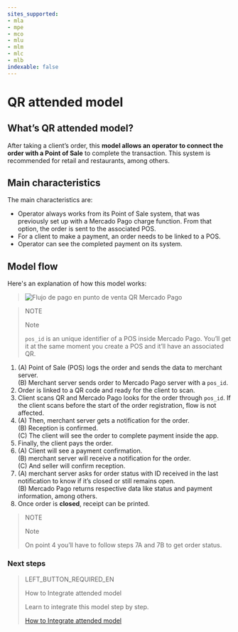 ```yaml
---
sites_supported:
- mla
- mpe
- mco
- mlu
- mlm
- mlc
- mlb
indexable: false
---
```


# QR attended model

## What’s QR attended model?

After taking a client’s order, this **model allows an operator to connect the order with a Point of Sale** to complete the transaction.
This system is recommended for retail and restaurants, among others.

## Main characteristics

The main characteristics are:

- Operator always works from its Point of Sale system, that was previously set up with a Mercado Pago charge function. From that option, the order is sent to the associated POS.
- For a client to make a payment, an order needs to be linked to a POS.
- Operator can see the completed payment on its system.


## Model flow

Here's an explanation of how this model works:

> ![Flujo de pago en punto de venta QR Mercado Pago](/images/qr-user-flow.en.png)

<span></span>

> NOTE
>
> Note
>
> `pos_id` is an unique identifier of a POS inside Mercado Pago. You’ll get it at the same moment you create a POS and it’ll have an associated QR.

1. (A) Point of Sale (POS) logs the order and sends the data to merchant server.<br/>
(B) Merchant server sends order to Mercado Pago server with a `pos_id`. 
2. Order is linked to a QR code and ready for the client to scan. 
3. Client scans QR and Mercado Pago looks for the order through `pos_id`. If the client scans before the start of the order registration, flow is not affected.
4. (A) Then, merchant server gets a notification for the order. <br/>
(B) Reception is confirmed.<br/>
(C) The client will see the order to complete payment inside the app. <br/>
5. Finally, the client pays the order. 
6. (A) Client will see a payment confirmation. <br/>
(B) merchant server will receive a notification for the order. <br/>
(C) And seller will confirm reception.
7. (A) merchant server asks for order status with ID received in the last notification to know if it’s closed or still remains open.<br/>
(B) Mercado Pago returns respective data like status and payment information, among others. 
8. Once order is **closed**, receipt can be printed.


> NOTE
> 
> Note
> 
> On point 4 you’ll have to follow steps 7A and 7B to get order status.

### Next steps


> LEFT_BUTTON_REQUIRED_EN
>
> How to Integrate attended model
>
> Learn to integrate this model step by step.
>
> [How to Integrate attended model](https://www.mercadopago[FAKER][URL][DOMAIN]/developers/en/guides/qr-code/qr-attended-part-b/)
